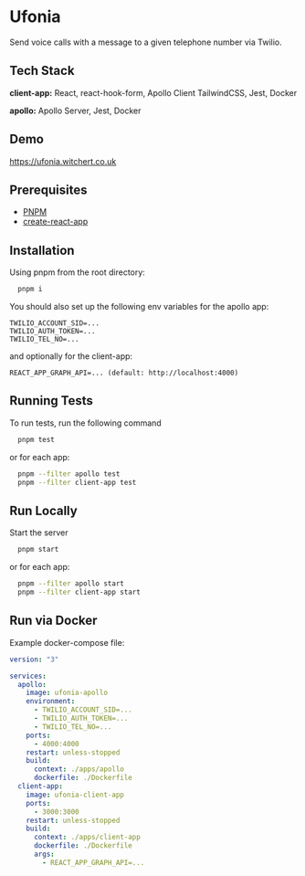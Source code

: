# Ufonia

Send voice calls with a message to a given telephone number via Twilio.

## Tech Stack

**client-app:** React, react-hook-form, Apollo Client TailwindCSS, Jest, Docker

**apollo:** Apollo Server, Jest, Docker

## Demo

https://ufonia.witchert.co.uk

## Prerequisites

- [PNPM](https://pnpm.io/)
- [create-react-app](https://create-react-app.dev/)

## Installation

Using pnpm from the root directory:

```bash
  pnpm i
```

You should also set up the following env variables for the apollo app:

```env
TWILIO_ACCOUNT_SID=...
TWILIO_AUTH_TOKEN=...
TWILIO_TEL_NO=...
```

and optionally for the client-app:

```env
REACT_APP_GRAPH_API=... (default: http://localhost:4000)
```

## Running Tests

To run tests, run the following command

```bash
  pnpm test
```

or for each app:

```bash
  pnpm --filter apollo test
  pnpm --filter client-app test
```

## Run Locally

Start the server

```bash
  pnpm start
```

or for each app:

```bash
  pnpm --filter apollo start
  pnpm --filter client-app start
```

## Run via Docker

Example docker-compose file:

```yml
version: "3"

services:
  apollo:
    image: ufonia-apollo
    environment:
      - TWILIO_ACCOUNT_SID=...
      - TWILIO_AUTH_TOKEN=...
      - TWILIO_TEL_NO=...
    ports:
      - 4000:4000
    restart: unless-stopped
    build:
      context: ./apps/apollo
      dockerfile: ./Dockerfile
  client-app:
    image: ufonia-client-app
    ports:
      - 3000:3000
    restart: unless-stopped
    build:
      context: ./apps/client-app
      dockerfile: ./Dockerfile
      args:
        - REACT_APP_GRAPH_API=...
```
